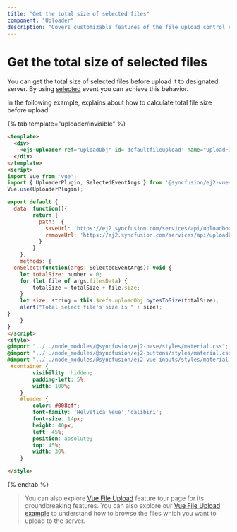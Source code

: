 ```yaml
---
title: "Get the total size of selected files"
component: "Uploader"
description: "Covers customizable features of the file upload control such as a preview image, invisible upload, progress bar, sort the file list and more."
---
```


# Get the total size of selected files

You can get the total size of selected files before upload it to designated server.
By using [selected](../../api/uploader/#selected) event you can achieve this behavior.

In the following example, explains about how to calculate total file size before upload.

{% tab template="uploader/invisible" %}

```html
<template>
  <div>
    <ejs-uploader ref="uploadObj" id='defaultfileupload' name="UploadFiles" :selected = "onSelect" :asyncSettings= "path"></ejs-uploader>
  </div>
</template>
<script>
import Vue from 'vue';
import { UploaderPlugin, SelectedEventArgs } from '@syncfusion/ej2-vue-inputs';
Vue.use(UploaderPlugin);

export default {
  data: function(){
        return {
          path:  {
            saveUrl: 'https://ej2.syncfusion.com/services/api/uploadbox/Save',
            removeUrl: 'https://ej2.syncfusion.com/services/api/uploadbox/Remove'
          }
        }
    },
    methods: {
  onSelect:function(args: SelectedEventArgs): void {
    let totalSize: number = 0;
    for (let file of args.filesData) {
        totalSize = totalSize + file.size;
    }
    let size: string = this.$refs.uploadObj.bytesToSize(totalSize);
    alert("Total select file's size is " + size);
}
    }
}
</script>
<style>
@import "../../node_modules/@syncfusion/ej2-base/styles/material.css";
@import "../../node_modules/@syncfusion/ej2-buttons/styles/material.css";
@import "../../node_modules/@syncfusion/ej2-vue-inputs/styles/material.css";
 #container {
        visibility: hidden;
        padding-left: 5%;
        width: 100%;
    }
    #loader {
        color: #008cff;
        font-family: 'Helvetica Neue','calibiri';
        font-size: 14px;
        height: 40px;
        left: 45%;
        position: absolute;
        top: 45%;
        width: 30%;
    }

</style>
```

{% endtab %}

>You can also explore [Vue File Upload](https://www.syncfusion.com/vue-ui-components/vue-file-upload) feature tour page for its groundbreaking features. You can also explore our [Vue File Upload example](https://ej2.syncfusion.com/vue/demos/#/material/uploader/default.html) to understand how to browse the files which you want to upload to the server.

